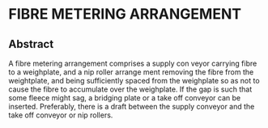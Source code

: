 # FIBRE METERING ARRANGEMENT

## Abstract
A fibre metering arrangement comprises a supply con veyor carrying fibre to a weighplate, and a nip roller arrange ment removing the fibre from the weightplate, and being sufficiently spaced from the weighplate so as not to cause the fibre to accumulate over the weighplate. If the gap is such that some fleece might sag, a bridging plate or a take off conveyor can be inserted. Preferably, there is a draft between the supply conveyor and the take off conveyor or nip rollers.